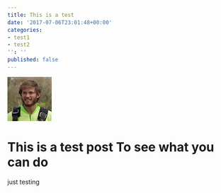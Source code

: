 ```yaml
---
title: This is a test
date: '2017-07-06T23:01:48+00:00'
categories:
- test1
- test2
'': ''
published: false
---
```



<img src="/assets/images/profile.png" alt="" class=" forestry--none forestry--none forestry--left forestry--right forestry--none" style="float: none;">

# This is a test post To see what you can do

just testing